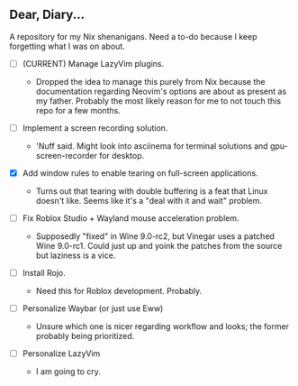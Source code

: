 Dear, Diary...
---

A repository for my Nix shenanigans.
Need a to-do because I keep forgetting
what I was on about.

- [ ] (CURRENT) Manage LazyVim plugins.
  - Dropped the idea to manage this purely from Nix
  because the documentation regarding Neovim's options are
  about as present as my father.
  Probably the most likely reason for me to not
  touch this repo for a few months.

- [ ] Implement a screen recording solution.
  - 'Nuff said. Might look into asciinema for
  terminal solutions and gpu-screen-recorder
  for desktop.

- [x] Add window rules to enable tearing on full-screen
applications.
  - Turns out that tearing with double buffering is a feat
  that Linux doesn't like. Seems like it's a "deal with it and 
  wait" problem.

- [ ] Fix Roblox Studio + Wayland mouse acceleration problem.
  - Supposedly "fixed" in Wine 9.0-rc2, but Vinegar uses a patched
  Wine 9.0-rc1. Could just up and yoink the patches from the source but
  laziness is a vice.

- [ ] Install Rojo.
  - Need this for Roblox development. Probably.

- [ ] Personalize Waybar (or just use Eww)
  - Unsure which one is nicer regarding workflow and looks; the former
  probably being prioritized.

- [ ] Personalize LazyVim 
  - I am going to cry.
